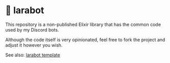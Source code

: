 # 🤖 larabot

This repository is a non-published Elixir library that has the common code used by my Discord bots.

Although the code itself is very opinionated, feel free to fork the project and adjust it however you wish.

See also: [larabot template](https://github.com/laralove143/larabot_template)
